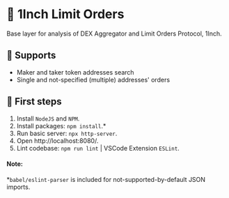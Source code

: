 # 🦄 1Inch Limit Orders
Base layer for analysis of DEX Aggregator and Limit Orders Protocol, 1Inch.

## 🌾 Supports
- Maker and taker token addresses search
- Single and not-specified (multiple) addresses' orders

## 👣 First steps
1. Install `NodeJS` and `NPM`.
2. Install packages: `npm install`.*
3. Run basic server: `npx http-server`.
4. Open http://localhost:8080/.
5. Lint codebase: `npm run lint` | VSCode Extension `ESLint`.

#### Note:
*`babel/eslint-parser` is included for not-supported-by-default JSON imports.
